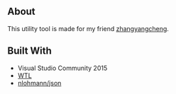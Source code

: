 ## About
This utility tool is made for my friend [zhangyangcheng](https://github.com/zhangyangcheng).

## Built With
- Visual Studio Community 2015
- [WTL](http://wtl.sourceforge.net/)
- [nlohmann/json](https://github.com/nlohmann/json)
